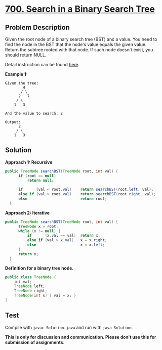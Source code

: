 # [700. Search in a Binary Search Tree][title]

## Problem Description

Given the root node of a binary search tree (BST) and a value. You need to find the node in the BST that the node's value equals the given value. Return the subtree rooted with that node. If such node doesn't exist, you should return NULL.

Detail instruction can be found [here][title].

**Example 1:**

```
Given the tree:
        4
       / \
      2   7
     / \
    1   3

And the value to search: 2

Output:
      2     
     / \   
    1   3
```

## Solution

**Approach 1: Recursive**

```java
public TreeNode searchBST(TreeNode root, int val) {
      if (root == null)
          return null;
      
      if      (val < root.val)    return searchBST(root.left, val);
      else if (val > root.val)    return searchBST(root.right, val);
      else                        return root;
  }
```

**Approach 2: Iterative**

```java
public TreeNode searchBST(TreeNode root, int val) {
      TreeNode x = root;
      while (x != null) {
          if      (x.val == val)  return x;
          else if (val > x.val)   x = x.right;
          else                    x = x.left;
      }
      return x;
  }
```

**Definition for a binary tree node.**

```java
public class TreeNode {
    int val;
    TreeNode left;
    TreeNode right;
    TreeNode(int x) { val = x; }
}
```

## Test

Compile with `javac Solution.java` and run with `java Solution`.


**This is only for discussion and communication. Please don't use this for submission of assignments.**

[title]: https://leetcode.com/problems/search-in-a-binary-search-tree/